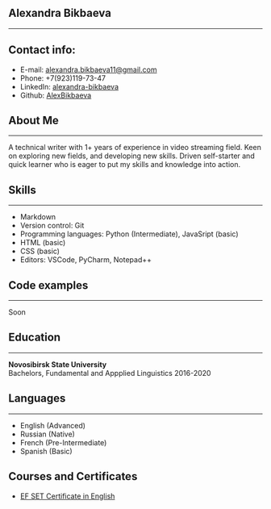 ## Alexandra Bikbaeva
_____________________

## Contact info:

* E-mail: alexandra.bikbaeva11@gmail.com
* Phone: +7(923)119-73-47
* LinkedIn: [alexandra-bikbaeva](https://www.linkedin.com/in/alexandra-bikbaeva-b827351b6/)
* Github: [AlexBikbaeva](https://github.com/AlexBikbaeva)

## About Me
____________

A technical writer with 1+ years of experience in video streaming field. Keen on exploring new fields, and developing new skills. Driven self-starter and quick learner who is eager to put my skills and knowledge into action.

## Skills
__________

- Markdown
- Version control: Git
- Programming languages: Python (Intermediate), JavaSript (basic)
- HTML (basic)
- CSS (basic)
- Editors: VSCode, PyCharm, Notepad++

## Code examples
_________________

Soon

## Education
_____________
**Novosibirsk State University**  
Bachelors, Fundamental and Appplied Linguistics
2016-2020


## Languages
_____________

- English (Advanced)
- Russian (Native)
- French (Pre-Intermediate)
- Spanish (Basic)

## Courses and Certificates

- [EF SET Certificate in English](https://www.efset.org/cert/jpzjYd)